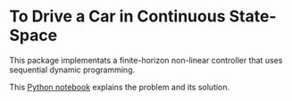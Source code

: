 To Drive a Car in Continuous State-Space
===========
This package implementats a finite-horizon non-linear controller that uses sequential dynamic programming.

This [Python notebook](http://nbviewer.ipython.org/github/a-rahimi/sqp-control/blob/master/Following%20an%20Uncertain%20Path.ipynb) explains the problem and its solution.
